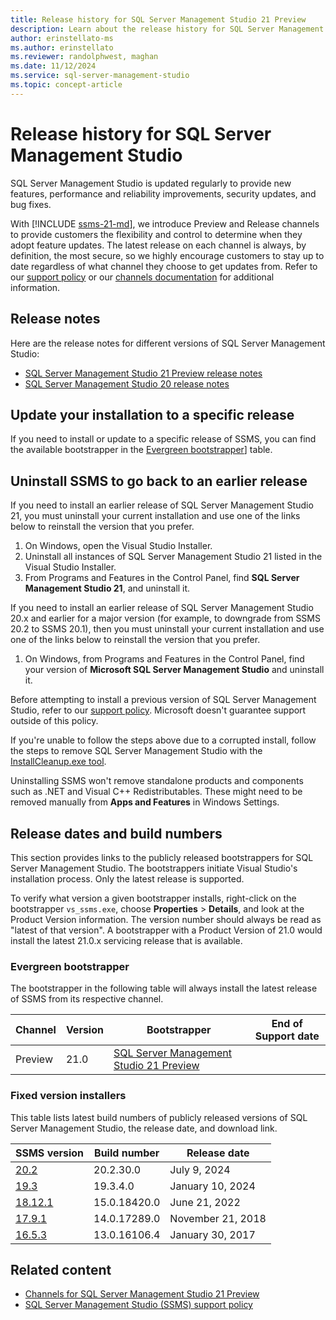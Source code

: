 ```yaml
---
title: Release history for SQL Server Management Studio 21 Preview
description: Learn about the release history for SQL Server Management Studio (SSMS).
author: erinstellato-ms
ms.author: erinstellato
ms.reviewer: randolphwest, maghan
ms.date: 11/12/2024
ms.service: sql-server-management-studio
ms.topic: concept-article
---
```

# Release history for SQL Server Management Studio

SQL Server Management Studio is updated regularly to provide new features, performance and reliability improvements, security updates, and bug fixes.

With [!INCLUDE [ssms-21-md](../includes/ssms-21-md.md)], we introduce Preview and Release channels to provide customers the flexibility and control to determine when they adopt feature updates. The latest release on each channel is always, by definition, the most secure, so we highly encourage customers to stay up to date regardless of what channel they choose to get updates from. Refer to our [support policy](../support-policy.md) or our [channels documentation](../install/channels-release.md) for additional information.

## Release notes

Here are the release notes for different versions of SQL Server Management Studio:

- [SQL Server Management Studio 21 Preview release notes](release-notes-21.md)
- [SQL Server Management Studio 20 release notes](../release-notes-ssms.md)

## Update your installation to a specific release

If you need to install or update to a specific release of SSMS, you can find the available bootstrapper in the [Evergreen bootstrapper](#evergreen-bootstrapper)] table.

## Uninstall SSMS to go back to an earlier release

If you need to install an earlier release of SQL Server Management Studio 21, you must uninstall your current installation and use one of the links below to reinstall the version that you prefer.

1. On Windows, open the Visual Studio Installer.
1. Uninstall all instances of SQL Server Management Studio 21 listed in the Visual Studio Installer.
1. From Programs and Features in the Control Panel, find **SQL Server Management Studio 21**, and uninstall it.

If you need to install an earlier release of SQL Server Management Studio 20.x and earlier for a major version (for example, to downgrade from SSMS 20.2 to SSMS 20.1), then you must uninstall your current installation and use one of the links below to reinstall the version that you prefer.

1. On Windows, from Programs and Features in the Control Panel, find your version of **Microsoft SQL Server Management Studio** and uninstall it.

Before attempting to install a previous version of SQL Server Management Studio, refer to our [support policy](../support-policy.md). Microsoft doesn't guarantee support outside of this policy.

If you're unable to follow the steps above due to a corrupted install, follow the steps to remove SQL Server Management Studio with the [InstallCleanup.exe tool](../install/uninstall.md#remove-all-with-installcleanupexe).

Uninstalling SSMS won't remove standalone products and components such as .NET and Visual C++ Redistributables. These might need to be removed manually from **Apps and Features** in Windows Settings.

## Release dates and build numbers

This section provides links to the publicly released bootstrappers for SQL Server Management Studio. The bootstrappers initiate Visual Studio's installation process. Only the latest release is supported.

To verify what version a given bootstrapper installs, right-click on the bootstrapper `vs_ssms.exe`, choose **Properties** > **Details**, and look at the Product Version information. The version number should always be read as "latest of that version". A bootstrapper with a Product Version of 21.0 would install the latest 21.0.x servicing release that is available.

### Evergreen bootstrapper

The bootstrapper in the following table will always install the latest release of SSMS from its respective channel.

| Channel | Version | Bootstrapper | End of Support date |
| --- | --- | --- | --- |
| Preview | 21.0 | [SQL Server Management Studio 21 Preview](https://aka.ms/ssms/21/preview/vs_SSMS.exe) | |

### Fixed version installers

This table lists latest build numbers of publicly released versions of SQL Server Management Studio, the release date, and download link.

| SSMS version | Build number | Release date |
| --- | --- | --- |
| [20.2](https://go.microsoft.com/fwlink/?linkid=2278035&clcid=0x409) | 20.2.30.0 | July 9, 2024 |
| [19.3](https://go.microsoft.com/fwlink/?linkid=2257624&clcid=0x409) | 19.3.4.0 | January 10, 2024 |
| [18.12.1](https://go.microsoft.com/fwlink/?linkid=2199013&clcid=0x409) | 15.0.18420.0 | June 21, 2022 |
| [17.9.1](https://go.microsoft.com/fwlink/?linkid=2043154&clcid=0x409) | 14.0.17289.0 | November 21, 2018 |
| [16.5.3](https://go.microsoft.com/fwlink/?LinkID=840946) | 13.0.16106.4 | January 30, 2017 |

## Related content

- [Channels for SQL Server Management Studio 21 Preview](../install/channels-release.md)
- [SQL Server Management Studio (SSMS) support policy](../support-policy.md)
